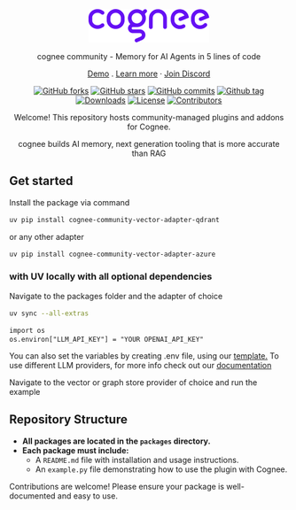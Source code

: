 <div align="center">
  <a href="https://github.com/topoteretes/cognee">
    <img src="https://raw.githubusercontent.com/topoteretes/cognee/refs/heads/dev/assets/cognee-logo-transparent.png" alt="Cognee Logo" height="60">
  </a>

  <br />

  cognee community - Memory for AI Agents in 5 lines of code

  <p align="center">
  <a href="https://www.youtube.com/watch?v=1bezuvLwJmw&t=2s">Demo</a>
  .
  <a href="https://cognee.ai">Learn more</a>
  ·
  <a href="https://discord.gg/NQPKmU5CCg">Join Discord</a>
  </p>


  [![GitHub forks](https://img.shields.io/github/forks/topoteretes/cognee.svg?style=social&label=Fork&maxAge=2592000)](https://GitHub.com/topoteretes/cognee/network/)
  [![GitHub stars](https://img.shields.io/github/stars/topoteretes/cognee.svg?style=social&label=Star&maxAge=2592000)](https://GitHub.com/topoteretes/cognee/stargazers/)
  [![GitHub commits](https://badgen.net/github/commits/topoteretes/cognee)](https://GitHub.com/topoteretes/cognee/commit/)
  [![Github tag](https://badgen.net/github/tag/topoteretes/cognee)](https://github.com/topoteretes/cognee/tags/)
  [![Downloads](https://static.pepy.tech/badge/cognee)](https://pepy.tech/project/cognee)
  [![License](https://img.shields.io/github/license/topoteretes/cognee?colorA=00C586&colorB=000000)](https://github.com/topoteretes/cognee/blob/main/LICENSE)
  [![Contributors](https://img.shields.io/github/contributors/topoteretes/cognee?colorA=00C586&colorB=000000)](https://github.com/topoteretes/cognee/graphs/contributors)



Welcome! This repository hosts community-managed plugins and addons for Cognee.

cognee builds AI memory, next generation tooling that is more accurate than RAG
</div>

## Get started

Install the package via command

```bash
uv pip install cognee-community-vector-adapter-qdrant
```
or any other adapter
```bash
uv pip install cognee-community-vector-adapter-azure
```
### with UV locally with all optional dependencies
Navigate to the packages folder and the adapter of choice

```bash
uv sync --all-extras
```

```
import os
os.environ["LLM_API_KEY"] = "YOUR OPENAI_API_KEY"

```
You can also set the variables by creating .env file, using our <a href="https://github.com/topoteretes/cognee/blob/main/.env.template">template.</a>
To use different LLM providers, for more info check out our <a href="https://docs.cognee.ai">documentation</a>


Navigate to the vector or graph store provider of choice and run the example

## Repository Structure

- **All packages are located in the `packages` directory.**
- **Each package must include:**
  - A `README.md` file with installation and usage instructions.
  - An `example.py` file demonstrating how to use the plugin with Cognee.


Contributions are welcome! Please ensure your package is well-documented and easy to use.
